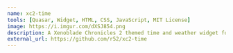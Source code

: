 ```yaml
---
name: xc2-time
tools: [Quasar, Widget, HTML, CSS, JavaScript, MIT License]
image: https://i.imgur.com/dXSJ854.png
description: A Xenoblade Chronicles 2 themed time and weather widget for Quasar.
external_url: https://github.com/r52/xc2-time
---
```

